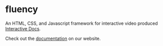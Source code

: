 fluency
=======

An HTML, CSS, and Javascript framework for interactive video produced <a href="http://interactivedocs.com" target="_blank">Interactive Docs</a>.

Check out the <a href="http://interactivedocs.com/fluency.html" target="_blank">documentation</a> on our website.
